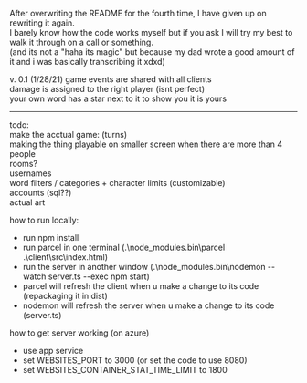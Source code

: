 After overwriting the README for the fourth time, I have given up on rewriting it again.       
I barely know how the code works myself but if you ask I will try my best to walk it through on a call or something.      
(and its not a "haha its magic" but because my dad wrote a good amount of it and i was basically transcribing it xdxd)


v. 0.1 (1/28/21)
game events are shared with all clients                 
damage is assigned to the right player (isnt perfect)                                   
your own word has a star next to it to show you it is yours

---

todo:      
make the acctual game: (turns)                                      
making the thing playable on smaller screen when there are more than 4 people                   
rooms?     
usernames      
word filters / categories + character limits (customizable)         
accounts (sql??)            
actual art              


how to run locally:
* run npm install
* run parcel in one terminal (.\node_modules\.bin\parcel .\client\src\index.html)
* run the server in another window (.\node_modules\.bin\nodemon --watch server.ts --exec npm start)
* parcel will refresh the client when u make a change to its code (repackaging it in dist)
* nodemon will refresh the server when u make a change to its code (server.ts)                      

how to get server working (on azure)            
* use app service
* set WEBSITES_PORT to 3000 (or set the code to use 8080)               
* set WEBSITES_CONTAINER_STAT_TIME_LIMIT to 1800       